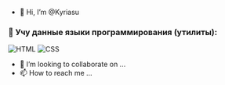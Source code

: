 - 👋 Hi, I’m @Kyriasu
### 📔 Учу данные языки программирования (утилиты):
![HTML](https://img.shields.io/badge/-HTML-424242?style=for-the-badge&logo=HTML5&logoColor=E34F26)
![CSS](https://img.shields.io/badge/-CSS-424242?style=for-the-badge&logo=css3&logoColor=1572B6)
- 💞️ I’m looking to collaborate on ...
- 📫 How to reach me ...

<!---
Kyriasu/Kyriasu is a ✨ special ✨ repository because its `README.md` (this file) appears on your GitHub profile.
You can click the Preview link to take a look at your changes.
--->
